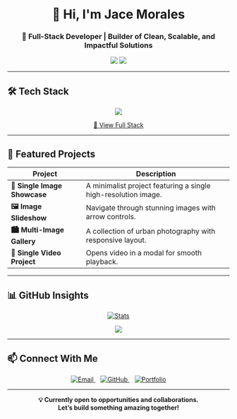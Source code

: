 <!-- Banner / Intro -->
<h1 align="center">👋 Hi, I'm Jace Morales</h1>
<h3 align="center">🚀 Full-Stack Developer | Builder of Clean, Scalable, and Impactful Solutions</h3>

<p align="center">
  <img src="https://img.shields.io/badge/Focus-Web%20Apps-blue?style=for-the-badge">
  <img src="https://img.shields.io/badge/Open%20For-Collaboration-brightgreen?style=for-the-badge">
</p>

---

## 🛠 Tech Stack

<p align="center">
  <a href="https://skillicons.dev">
    <img src="https://skillicons.dev/icons?i=js,ts,php,python,ruby,dart,kotlin,vue,react,nodejs,laravel,tailwind,mysql,postgres" />
  </a>
</p>

<p align="center">
  <a href="https://jacemorales.netlify.app/dcs/tech_stack">
    🔗 View Full Stack
  </a>
</p>

---

## 🚀 Featured Projects

| Project | Description |
| ------- | ----------- |
| **📸 Single Image Showcase** | A minimalist project featuring a single high-resolution image. |
| **🖼️ Image Slideshow** | Navigate through stunning images with arrow controls. |
| **🏙️ Multi-Image Gallery** | A collection of urban photography with responsive layout. |
| **🎥 Single Video Project** | Opens video in a modal for smooth playback. |

---

## 📊 GitHub Insights

<p align="center">
  <a href="https://github.com/anuraghazra/github-readme-stats">
    <img alt="Stats" src="https://github-readme-stats.vercel.app/api?username=jacemorales&show_icons=true&theme=tokyonight&hide_border=true&count_private=true" />
  </a>
</p>

<p align="center">
  <a href="https://github.com/ryo-ma/github-profile-trophy">
    <img src="https://github-profile-trophy.vercel.app/?username=jacemorales&theme=algolia&no-frame=true&margin-w=15" />
  </a>
</p>

---

## 📫 Connect With Me

<p align="center">
  <a href="mailto:jacemorales54321@gmail.com">
    <img alt="Email" src="https://img.shields.io/badge/Email-D14836?style=for-the-badge&logo=gmail&logoColor=white">
  </a>
  &nbsp;&nbsp;
  <a href="https://github.com/jacemorales">
    <img alt="GitHub" src="https://img.shields.io/badge/GitHub-100000?style=for-the-badge&logo=github&logoColor=white">
  </a>
  &nbsp;&nbsp;
  <a href="https://jacemorales.netlify.app">
    <img alt="Portfolio" src="https://img.shields.io/badge/Portfolio-1abc9c?style=for-the-badge&logo=vercel&logoColor=white">
  </a>
</p>

---

<p align="center">
  <b>💡 Currently open to opportunities and collaborations.<br/>Let’s build something amazing together!</b>
</p>
